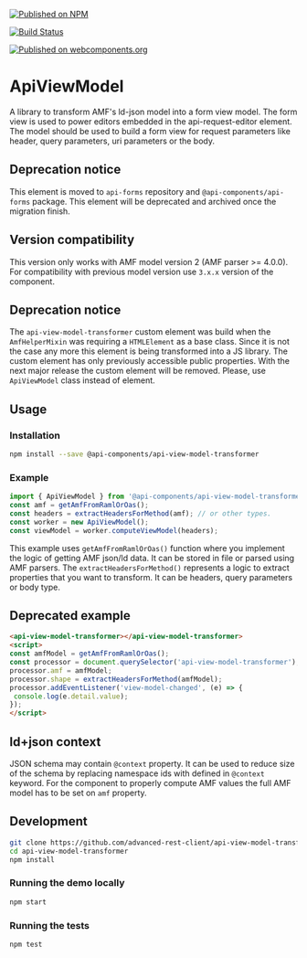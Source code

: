 [![Published on NPM](https://img.shields.io/npm/v/@api-components/api-view-model-transformer.svg)](https://www.npmjs.com/package/@api-components/api-view-model-transformer)

[![Build Status](https://travis-ci.com/advanced-rest-client/api-view-model-transformer.svg)](https://travis-ci.org/advanced-rest-client/api-view-model-transformer)

[![Published on webcomponents.org](https://img.shields.io/badge/webcomponents.org-published-blue.svg)](https://www.webcomponents.org/element/advanced-rest-client/api-view-model-transformer)

# ApiViewModel

A library to transform AMF's ld-json model into a form view model. The form view is used to power editors embedded in the api-request-editor element.
The model should be used to build a form view for request parameters like header, query parameters, uri parameters or the body.

## Deprecation notice

This element is moved to `api-forms` repository and `@api-components/api-forms` package. This element will be deprecated and archived once the migration finish.

## Version compatibility

This version only works with AMF model version 2 (AMF parser >= 4.0.0).
For compatibility with previous model version use `3.x.x` version of the component.

## Deprecation notice

The `api-view-model-transformer` custom element was build when the `AmfHelperMixin` was requiring a `HTMLElement` as a base class. Since it is not the case any more this element is being transformed
into a JS library. The custom element has only previously accessible public properties. With the next major release the custom element will be removed.
Please, use `ApiViewModel` class instead of element.

## Usage

### Installation

```sh
npm install --save @api-components/api-view-model-transformer
```

### Example

```javascript
import { ApiViewModel } from '@api-components/api-view-model-transformer';
const amf = getAmfFromRamlOrOas();
const headers = extractHeadersForMethod(amf); // or other types.
const worker = new ApiViewModel();
const viewModel = worker.computeViewModel(headers);
```

This example uses `getAmfFromRamlOrOas()` function where you implement the logic of getting AMF json/ld data. It can be stored in file or parsed using AMF parsers. The `extractHeadersForMethod()` represents a logic to extract properties that you want to transform. It can be headers, query parameters or body type.

## Deprecated example

```html
<api-view-model-transformer></api-view-model-transformer>
<script>
const amfModel = getAmfFromRamlOrOas();
const processor = document.querySelector('api-view-model-transformer');
processor.amf = amfModel;
processor.shape = extractHeadersForMethod(amfModel);
processor.addEventListener('view-model-changed', (e) => {
 console.log(e.detail.value);
});
</script>
```

## ld+json context

JSON schema may contain `@context` property. It can be used to reduce size of the schema by replacing namespace ids with defined in `@context` keyword. For the component to properly compute AMF values the full AMF model has to be set on `amf` property.

## Development

```sh
git clone https://github.com/advanced-rest-client/api-view-model-transformer
cd api-view-model-transformer
npm install
```

### Running the demo locally

```sh
npm start
```

### Running the tests

```sh
npm test
```
